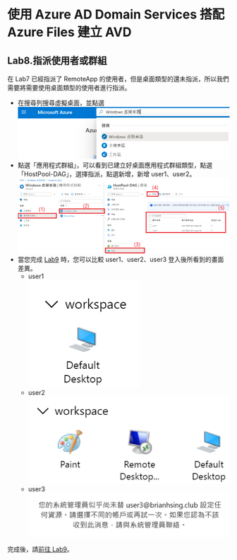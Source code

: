 # 使用 Azure AD Domain Services 搭配 Azure Files 建立 AVD

## Lab8.指派使用者或群組
 在 Lab7 已經指派了 RemoteApp 的使用者，但是桌面類型的還未指派，所以我們需要將需要使用桌面類型的使用者進行指派。<br>
 - 在搜尋列搜尋虛擬桌面，並點選<br>
  ![GITHUB](https://github.com/BrianHsing/Azure-Virtual-Desktop/blob/master/Lab1/wvd1.png "wvd1")<br>
 - 點選「應用程式群組」，可以看到已建立好桌面應用程式群組類型，點選「HostPool-DAG」，選擇指派，點選新增，新增 user1、user2。<br>
  ![GITHUB](https://github.com/BrianHsing/Azure-Virtual-Desktop/blob/master/Lab1/assign1.png "assign1")<br>
 - 當您完成 [Lab9](https://github.com/BrianHsing/Azure-Virtual-Desktop/blob/master/Lab9.md) 時，您可以比較 user1、user2、user3 登入後所看到的畫面差異。
	- user1<br>
	 ![GITHUB](https://github.com/BrianHsing/Azure-Virtual-Desktop/blob/master/Lab1/assign2.png "assign2")<br>
	- user2<br>
	 ![GITHUB](https://github.com/BrianHsing/Azure-Virtual-Desktop/blob/master/Lab1/assign3.png "assign3")<br>
	- user3<br>
     ![GITHUB](https://github.com/BrianHsing/Azure-Virtual-Desktop/blob/master/Lab1/assign4.png "assign4")<br>

 完成後，請[前往 Lab9](https://github.com/BrianHsing/Azure-Virtual-Desktop/blob/master/Lab9.md)。<br>